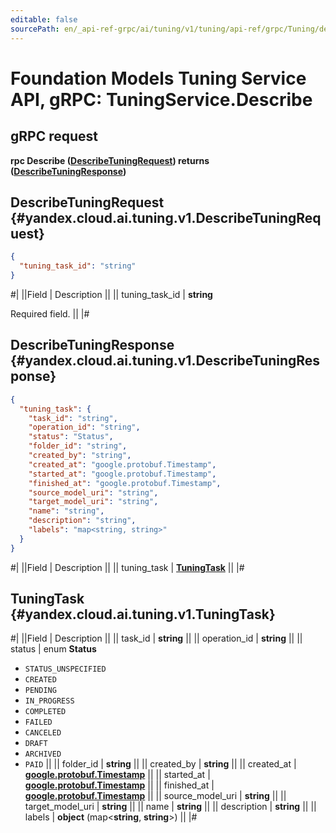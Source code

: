 ```yaml
---
editable: false
sourcePath: en/_api-ref-grpc/ai/tuning/v1/tuning/api-ref/grpc/Tuning/describe.md
---
```


# Foundation Models Tuning Service API, gRPC: TuningService.Describe

## gRPC request

**rpc Describe ([DescribeTuningRequest](#yandex.cloud.ai.tuning.v1.DescribeTuningRequest)) returns ([DescribeTuningResponse](#yandex.cloud.ai.tuning.v1.DescribeTuningResponse))**

## DescribeTuningRequest {#yandex.cloud.ai.tuning.v1.DescribeTuningRequest}

```json
{
  "tuning_task_id": "string"
}
```

#|
||Field | Description ||
|| tuning_task_id | **string**

Required field.  ||
|#

## DescribeTuningResponse {#yandex.cloud.ai.tuning.v1.DescribeTuningResponse}

```json
{
  "tuning_task": {
    "task_id": "string",
    "operation_id": "string",
    "status": "Status",
    "folder_id": "string",
    "created_by": "string",
    "created_at": "google.protobuf.Timestamp",
    "started_at": "google.protobuf.Timestamp",
    "finished_at": "google.protobuf.Timestamp",
    "source_model_uri": "string",
    "target_model_uri": "string",
    "name": "string",
    "description": "string",
    "labels": "map<string, string>"
  }
}
```

#|
||Field | Description ||
|| tuning_task | **[TuningTask](#yandex.cloud.ai.tuning.v1.TuningTask)** ||
|#

## TuningTask {#yandex.cloud.ai.tuning.v1.TuningTask}

#|
||Field | Description ||
|| task_id | **string** ||
|| operation_id | **string** ||
|| status | enum **Status**

- `STATUS_UNSPECIFIED`
- `CREATED`
- `PENDING`
- `IN_PROGRESS`
- `COMPLETED`
- `FAILED`
- `CANCELED`
- `DRAFT`
- `ARCHIVED`
- `PAID` ||
|| folder_id | **string** ||
|| created_by | **string** ||
|| created_at | **[google.protobuf.Timestamp](https://developers.google.com/protocol-buffers/docs/reference/google.protobuf#timestamp)** ||
|| started_at | **[google.protobuf.Timestamp](https://developers.google.com/protocol-buffers/docs/reference/google.protobuf#timestamp)** ||
|| finished_at | **[google.protobuf.Timestamp](https://developers.google.com/protocol-buffers/docs/reference/google.protobuf#timestamp)** ||
|| source_model_uri | **string** ||
|| target_model_uri | **string** ||
|| name | **string** ||
|| description | **string** ||
|| labels | **object** (map<**string**, **string**>) ||
|#